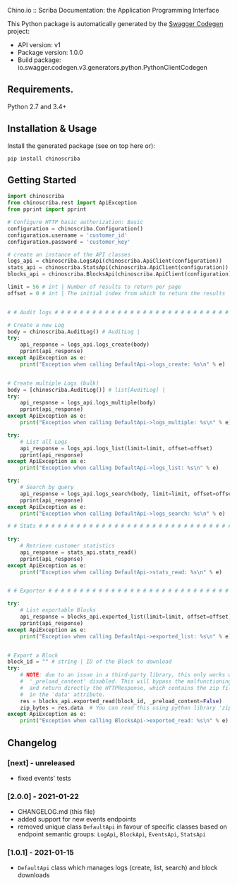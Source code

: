 Chino.io :: Scriba Documentation: the Application Programming Interface

This Python package is automatically generated by the [Swagger Codegen](https://github.com/swagger-api/swagger-codegen) project:

- API version: v1
- Package version: 1.0.0
- Build package: io.swagger.codegen.v3.generators.python.PythonClientCodegen

## Requirements.

Python 2.7 and 3.4+

## Installation & Usage

Install the generated package (see on top here or):

    pip install chinoscriba

## Getting Started

```python
import chinoscriba
from chinoscriba.rest import ApiException
from pprint import pprint

# Configure HTTP basic authorization: Basic
configuration = chinoscriba.Configuration()
configuration.username = 'customer_id'
configuration.password = 'customer_key'

# create an instance of the API classes
logs_api = chinoscriba.LogsApi(chinoscriba.ApiClient(configuration))
stats_api = chinoscriba.StatsApi(chinoscriba.ApiClient(configuration))
blocks_api = chinoscriba.BlocksApi(chinoscriba.ApiClient(configuration))

limit = 56 # int | Number of results to return per page
offset = 0 # int | The initial index from which to return the results


# # Audit logs # # # # # # # # # # # # # # # # # # # # # # # # # # # # # # # # 

# Create a new Log
body = chinoscriba.AuditLog() # AuditLog | 
try:
    api_response = logs_api.logs_create(body)
    pprint(api_response)
except ApiException as e:
    print("Exception when calling DefaultApi->logs_create: %s\n" % e)


# Create multiple Logs (bulk)
body = [chinoscriba.AuditLog()] # list[AuditLog] | 
try:
    api_response = logs_api.logs_multiple(body)
    pprint(api_response)
except ApiException as e:
    print("Exception when calling DefaultApi->logs_multiple: %s\n" % e)

try:
    # List all Logs
    api_response = logs_api.logs_list(limit=limit, offset=offset)
    pprint(api_response)
except ApiException as e:
    print("Exception when calling DefaultApi->logs_list: %s\n" % e)

try:
    # Search by query
    api_response = logs_api.logs_search(body, limit=limit, offset=offset)
    pprint(api_response)
except ApiException as e:
    print("Exception when calling DefaultApi->logs_search: %s\n" % e)

# # Stats # # # # # # # # # # # # # # # # # # # # # # # # # # # # # # # # # # # 
    
try:
    # Retrieve customer statistics
    api_response = stats_api.stats_read()
    pprint(api_response)
except ApiException as e:
    print("Exception when calling DefaultApi->stats_read: %s\n" % e)


# # Exporter # # # # # # # # # # # # # # # # # # # # # # # # # # # # # # # # # 

try:
    # List exportable Blocks
    api_response = blocks_api.exported_list(limit=limit, offset=offset)
    pprint(api_response)
except ApiException as e:
    print("Exception when calling DefaultApi->exported_list: %s\n" % e)


# Export a Block
block_id = "" # string | ID of the Block to download
try:
    # NOTE: due to an issue in a third-party library, this only works with 
    #  '_preload_content' disabled. This will bypass the malfunctioning code
    #  and return directly the HTTPResponse, which contains the zip file bytes
    #  in the 'data' attribute.
    res = blocks_api.exported_read(block_id, _preload_content=False)
    zip_bytes = res.data  # You can read this using python library 'zipfile'.
except ApiException as e:
    print("Exception when calling BlocksApi->exported_read: %s\n" % e)

```

## Changelog

### [next] - unreleased
- fixed events' tests

### [2.0.0] - 2021-01-22
- CHANGELOG.md (this file)
- added support for new events endpoints
- removed unique class `DefaultApi` in favour of specific classes based on
  endpoint semantic groups: `LogApi`, `BlockApi`, `EventsApi`, `StatsApi`

### [1.0.1] - 2021-01-15
- `DefaultApi` class which manages logs (create, list, search) and block
   downloads
